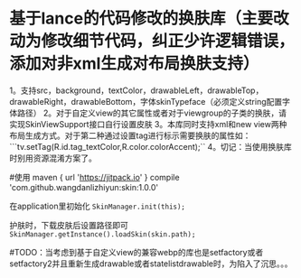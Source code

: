 # 基于lance的代码修改的换肤库（主要改动为修改细节代码，纠正少许逻辑错误，添加对非xml生成对布局换肤支持）
 1。支持src，background，textColor，drawableLeft，drawableTop，drawableRight，drawableBottom，字体skinTypeface（必须定义string配置字体路径）
 2。对于自定义view的其它属性或者对于viewgroup的子类的换肤，请实现SkinViewSupport接口自行设置皮肤
 3。本库同时支持xml和new view两种布局生成方式。对于第二种通过设置tag进行标示需要换肤的属性如：```tv.setTag(R.id.tag_textColor,R.color.colorAccent);``
 4。切记：当使用换肤库时别用资源混淆方案了。
 
#使用
maven { url 'https://jitpack.io' }
compile 'com.github.wangdanlizhiyun:skin:1.0.0'
 
 
 在application里初始化
    ```
        SkinManager.init(this);
    ```
    
  护肤时，下载皮肤后设置路径即可
  ```SkinManager.getInstance().loadSkin(skin.path);```
  
  
  #TODO：当考虑到基于自定义view的兼容webp的库也是setfactory或者setfactory2并且重新生成drawable或者statelistdrawable时，为陷入了沉思。。。
  
  
  
  